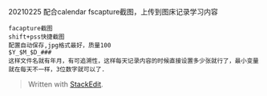 20210225
配合calendar fscapture截图，上传到图床记录学习内容
```
facapture截图
shift+pss快捷截图
配置自动保存,jpg格式最好，质量100
$Y_$M_$D_###
这样文件名就有年月，有可追溯性，这样每天记录内容的时候直接设置多少张就行了，最小变量就在每天不一样，3位数字就可以了.
```

> Written with [StackEdit](https://stackedit.io/).
<!--stackedit_data:
eyJoaXN0b3J5IjpbLTIxNDQyNzI1MjcsLTEwNTE2ODE5LC01Mz
Q1MDEzNjMsMTgyOTkzNTQwNCw2NzYxODAyOTYsOTIxOTE2OTAx
XX0=
-->